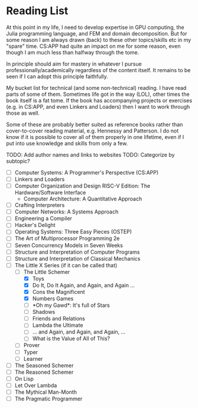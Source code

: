 # Reading List
At this point in my life, I need to develop expertise in GPU computing, the Julia programming language, and 
FEM and domain decomposition. But for some reason I am always drawn (back) to these other topics/skills etc in
my "spare" time.
CS:APP had quite an impact on me for some reason, even though I am much less than halfway through the tome.

In principle should aim for mastery in whatever I pursue professionally/academically regardless of the content
itself. It remains to be seen if I can adopt this principle faithfully.

My bucket list for technical (and some non-technical) reading. I have read parts of some of them.
Sometimes life got in the way (LOL), other times  the book itself is a fat tome.
If the book has accompanying projects or exercises (e.g. in
CS:APP, and even Linkers and Loaders) then I want to work through those as well.

Some of these are probably better suited as reference books rather than cover-to-cover
reading material, e.g. Hennessy and Patterson. I do not know if it is possible to cover
all of them properly in one lifetime, even if I put into use knowledge and skills from only
a few.

TODO: Add author names and links to websites
TODO: Categorize by subtopic?

- [ ] Computer Systems: A Programmer's Perspective (CS:APP)
- [ ] Linkers and Loaders
- [ ] Computer Organization and Design RISC-V Edition: The Hardware/Software Interface
  - Computer Architecture: A Quantitative Approach
- [ ] Crafting Interpreters
- [ ] Computer Networks: A Systems Approach
- [ ] Engineering a Compiler
- [ ] Hacker's Delight
- [ ] Operating Systems: Three Easy Pieces (OSTEP)
- [ ] The Art of Multiprocessor Programming 2e
- [ ] Seven Concurrency Models in Seven Weeks
- [ ] Structure and Interpretation of Computer Programs
- [ ] Structure and Interpretation of Classical Mechanics
- [ ] The Little X Series (if it can be called that)
    - [ ] The Little Schemer
      + [X] Toys
      + [X] Do It, Do It Again, and Again, and Again ...
      + [X] Cons the Magnificent
      + [X] Numbers Games
      + [ ] \*Oh my Gawd\*: It's full of Stars
      + [ ] Shadows
      + [ ] Friends and Relations
      + [ ] Lambda the Ultimate
      + [ ] ... and Again, and Again, and Again, ...
      + [ ] What is the Value of All of This?
    - [ ] Prover
    - [ ] Typer
    - [ ] Learner
- [ ] The Seasoned Schemer
- [ ] The Reasoned Schemer 
- [ ] On Lisp
- [ ] Let Over Lambda
- [ ] The Mythical Man-Month
- [ ] The Pragmatic Programmer
